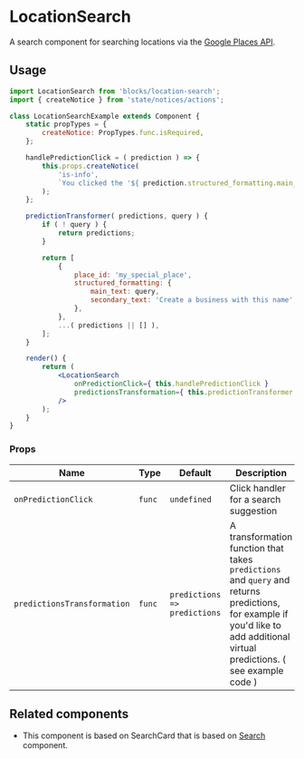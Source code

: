# LocationSearch

A search component for searching locations via the [Google Places API](https://cloud.google.com/maps-platform/places/).

## Usage

```jsx
import LocationSearch from 'blocks/location-search';
import { createNotice } from 'state/notices/actions';

class LocationSearchExample extends Component {
	static propTypes = {
		createNotice: PropTypes.func.isRequired,
	};

	handlePredictionClick = ( prediction ) => {
		this.props.createNotice(
			'is-info',
			`You clicked the '${ prediction.structured_formatting.main_text }' location`
		);
	};

	predictionTransformer( predictions, query ) {
		if ( ! query ) {
			return predictions;
		}

		return [
			{
				place_id: 'my_special_place',
				structured_formatting: {
					main_text: query,
					secondary_text: 'Create a business with this name',
				},
			},
			...( predictions || [] ),
		];
	}

	render() {
		return (
			<LocationSearch
				onPredictionClick={ this.handlePredictionClick }
				predictionsTransformation={ this.predictionTransformer }
			/>
		);
	}
}
```

### Props

| Name                        | Type   | Default                      | Description                                                                                                                                                                   |
| --------------------------- | ------ | ---------------------------- | ----------------------------------------------------------------------------------------------------------------------------------------------------------------------------- |
| `onPredictionClick`         | `func` | `undefined`                  | Click handler for a search suggestion                                                                                                                                         |
| `predictionsTransformation` | `func` | `predictions => predictions` | A transformation function that takes `predictions` and `query` and returns predictions, for example if you'd like to add additional virtual predictions. ( see example code ) |

## Related components

- This component is based on SearchCard that is based on [Search](../design/search) component.
